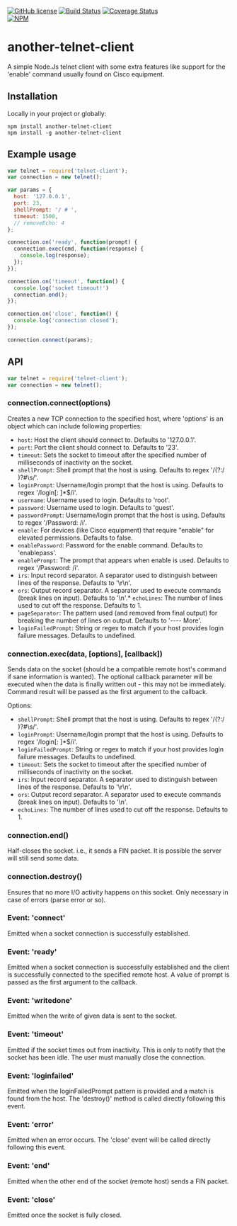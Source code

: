 [![GitHub license](https://img.shields.io/github/license/mashape/apistatus.svg)](https://github.com/canha/another-telnet-client/blob/master/LICENSE)
[![Build Status](https://travis-ci.org/canha/another-telnet-client.svg?branch=master)](https://travis-ci.org/canha/another-telnet-client)
[![Coverage Status](https://coveralls.io/repos/mkozjak/node-telnet-client/badge.svg?branch=master)](https://coveralls.io/r/mkozjak/node-telnet-client?branch=master)  
[![NPM](https://nodei.co/npm/another-telnet-client.png?downloads=true&downloadRank=true&stars=true)](https://nodei.co/npm/another-telnet-client/)

# another-telnet-client

A simple Node.Js telnet client with some extra features like support for the 'enable' command usually found on Cisco equipment.

## Installation

Locally in your project or globally:

```
npm install another-telnet-client
npm install -g another-telnet-client
```

## Example usage

```js
var telnet = require('telnet-client');
var connection = new telnet();

var params = {
  host: '127.0.0.1',
  port: 23,
  shellPrompt: '/ # ',
  timeout: 1500,
  // removeEcho: 4
};

connection.on('ready', function(prompt) {
  connection.exec(cmd, function(response) {
    console.log(response);
  });
});

connection.on('timeout', function() {
  console.log('socket timeout!')
  connection.end();
});

connection.on('close', function() {
  console.log('connection closed');
});

connection.connect(params);
```

## API

```js
var telnet = require('telnet-client');
var connection = new telnet();
```

### connection.connect(options)

Creates a new TCP connection to the specified host, where 'options' is an object
which can include following properties:

* `host`: Host the client should connect to. Defaults to '127.0.0.1'.
* `port`: Port the client should connect to. Defaults to '23'.
* `timeout`: Sets the socket to timeout after the specified number of milliseconds of inactivity on the socket.
* `shellPrompt`: Shell prompt that the host is using. Defaults to regex '/(?:\/ )?#\s/'.
* `loginPrompt`: Username/login prompt that the host is using. Defaults to regex '/login[: ]*$/i'.
* `username`: Username used to login. Defaults to 'root'.
* `password`: Username used to login. Defaults to 'guest'.
* `passwordPrompt`: Username/login prompt that the host is using. Defaults to regex '/Password: /i'.
* `enable`: For devices (like Cisco equipment) that require "enable" for elevated permissions. Defaults to false.
* `enablePassword`: Password for the enable command. Defaults to 'enablepass'.
* `enablePrompt`: The prompt that appears when enable is used. Defaults to regex '/Password: /i'.
* `irs`: Input record separator. A separator used to distinguish between lines of the response. Defaults to '\r\n'.
* `ors`: Output record separator. A separator used to execute commands (break lines on input). Defaults to '\n'.* `echoLines`: The number of lines used to cut off the response. Defaults to 1.
* `pageSeparator`: The pattern used (and removed from final output) for breaking the number of lines on output. Defaults to '---- More'.
* `loginFailedPrompt`: String or regex to match if your host provides login failure messages. Defaults to undefined.

### connection.exec(data, [options], [callback])

Sends data on the socket (should be a compatible remote host's command if sane information is wanted).
The optional callback parameter will be executed when the data is finally written out - this may not be immediately.
Command result will be passed as the first argument to the callback.

Options:

* `shellPrompt`: Shell prompt that the host is using. Defaults to regex '/(?:\/ )?#\s/'.
* `loginPrompt`: Username/login prompt that the host is using. Defaults to regex '/login[: ]*$/i'.
* `loginFailedPrompt`: String or regex to match if your host provides login failure messages. Defaults to undefined.
* `timeout`: Sets the socket to timeout after the specified number of milliseconds
of inactivity on the socket.
* `irs`: Input record separator. A separator used to distinguish between lines of the response. Defaults to '\r\n'.
* `ors`: Output record separator. A separator used to execute commands (break lines on input). Defaults to '\n'.
* `echoLines`: The number of lines used to cut off the response. Defaults to 1.

### connection.end()

Half-closes the socket. i.e., it sends a FIN packet. It is possible the server will still send some data.

### connection.destroy()

Ensures that no more I/O activity happens on this socket. Only necessary in case of errors (parse error or so).

### Event: 'connect'

Emitted when a socket connection is successfully established.

### Event: 'ready'

Emitted when a socket connection is successfully established and the client is successfully connected to the specified remote host.
A value of prompt is passed as the first argument to the callback.

### Event: 'writedone'

Emitted when the write of given data is sent to the socket.

### Event: 'timeout'

Emitted if the socket times out from inactivity. This is only to notify that the socket has been idle.
The user must manually close the connection.

### Event: 'loginfailed'

Emitted when the loginFailedPrompt pattern is provided and a match is found from the host. The 'destroy()' method is called directly following this event.

### Event: 'error'

Emitted when an error occurs. The 'close' event will be called directly following this event.

### Event: 'end'

Emitted when the other end of the socket (remote host) sends a FIN packet.

### Event: 'close'

Emitted once the socket is fully closed.
